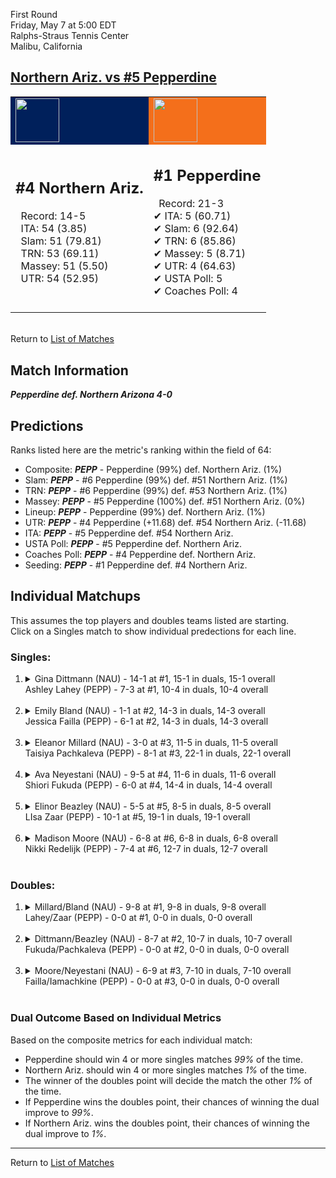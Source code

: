 First Round  
Friday, May 7 at 5:00 EDT  
Ralphs-Straus Tennis Center  
Malibu, California  
## [Northern Ariz. vs #5 Pepperdine](https://www.ncaa.com/game/5833655)  

<table><tr style="background-color: #d9d9d9 !important"><td style="background-color: #00205B !important"><img src="https://www.ncaa.com/sites/default/files/images/logos/schools/n/northern-ariz.70.png" width="70" height="70" /></td><td style="background-color: #F46F1B !important"><img src="https://www.ncaa.com/sites/default/files/images/logos/schools/p/pepperdine.70.png" width="70" height="70" /></td></tr><tr>
<td>  

<h2>#4 Northern Ariz.</h2>  
&nbsp; Record: 14-5<br>  
&nbsp; ITA: 54 (3.85)<br>  
&nbsp; Slam: 51 (79.81)<br>  
&nbsp; TRN: 53 (69.11)<br>  
&nbsp; Massey: 51 (5.50)<br>  
&nbsp; UTR: 54 (52.95)<br>  
<br>  

</td>
<td>  

<h2>#1 Pepperdine</h2>  
&nbsp; Record: 21-3<br>  
&#10004; ITA: 5 (60.71)<br>  
&#10004; Slam: 6 (92.64)<br>  
&#10004; TRN: 6 (85.86)<br>  
&#10004; Massey: 5 (8.71)<br>  
&#10004; UTR: 4 (64.63)<br>  
&#10004; USTA Poll: 5<br>  
&#10004; Coaches Poll: 4<br>  
<br>  

</td>
</tr></table>  


<br>Return to [List of Matches](../index.md)  

## Match Information  
***Pepperdine def. Northern Arizona 4-0***  

## Predictions  

Ranks listed here are the metric's ranking within the field of 64:  
- Composite: ***PEPP*** - Pepperdine (99%) def. Northern Ariz. (1%)  
- Slam: ***PEPP*** - #6 Pepperdine (99%) def. #51 Northern Ariz. (1%)  
- TRN: ***PEPP*** - #6 Pepperdine (99%) def. #53 Northern Ariz. (1%)  
- Massey: ***PEPP*** - #5 Pepperdine (100%) def. #51 Northern Ariz. (0%)  
- Lineup: ***PEPP*** - Pepperdine (99%) def. Northern Ariz. (1%)  
- UTR: ***PEPP*** - #4 Pepperdine (+11.68) def. #54 Northern Ariz. (-11.68)  
- ITA: ***PEPP*** - #5 Pepperdine def. #54 Northern Ariz.  
- USTA Poll: ***PEPP*** - #5 Pepperdine def. Northern Ariz.  
- Coaches Poll: ***PEPP*** - #4 Pepperdine def. Northern Ariz.  
- Seeding: ***PEPP*** - #1 Pepperdine def. #4 Northern Ariz.  

## Individual Matchups  
This assumes the top players and doubles teams listed are starting.  
Click on a Singles match to show individual predections for each line.  

### Singles:  

<ol>
<li><details>
<summary markdown="span">Gina Dittmann (NAU) - 14-1 at #1, 15-1 in duals, 15-1 overall<br>Ashley Lahey (PEPP) - 7-3 at #1, 10-4 in duals, 10-4 overall</summary>
<h4>Predictions</h4><ul>
<li>Composite: <b><i>PEPP</i></b> - Lahey (89%) def. Dittmann (11%)</li>  
<li>Slam: <b><i>PEPP</i></b> - Lahey (87%) def. Dittmann (13%)</li>  
<li>TRN: <b><i>PEPP</i></b> - Lahey (92%) def. Dittmann (8%)</li>  
<li>Massey: <b><i>PEPP</i></b> - Lahey (83%) def. Dittmann (17%)</li>  
<li>UTR: <b><i>PEPP</i></b> - Lahey (92%) def. Dittmann (8%)</li>  
<li>ITA: <b><i>PEPP</i></b> - Lahey (7.80) def. Dittmann (4.32)</li>  
</ul>
</details>&nbsp;</li>
<li><details>
<summary markdown="span">Emily Bland (NAU) - 1-1 at #2, 14-3 in duals, 14-3 overall<br>Jessica Failla (PEPP) - 6-1 at #2, 14-3 in duals, 14-3 overall</summary>
<h4>Predictions</h4><ul>
<li>Composite: <b><i>PEPP</i></b> - Failla (97%) def. Bland (3%)</li>  
<li>Slam: <b><i>PEPP</i></b> - Failla (99%) def. Bland (1%)</li>  
<li>TRN: <b><i>PEPP</i></b> - Failla (99%) def. Bland (1%)</li>  
<li>Massey: <b><i>PEPP</i></b> - Failla (94%) def. Bland (6%)</li>  
<li>UTR: <b><i>PEPP</i></b> - Failla (97%) def. Bland (3%)</li>  
<li>ITA: <b><i>PEPP</i></b> - Failla (23.38) def. Bland (2.75)</li>  
</ul>
</details>&nbsp;</li>
<li><details>
<summary markdown="span">Eleanor Millard (NAU) - 3-0 at #3, 11-5 in duals, 11-5 overall<br>Taisiya Pachkaleva (PEPP) - 8-1 at #3, 22-1 in duals, 22-1 overall</summary>
<h4>Predictions</h4><ul>
<li>Composite: <b><i>PEPP</i></b> - Pachkaleva (98%) def. Millard (2%)</li>  
<li>Slam: <b><i>PEPP</i></b> - Pachkaleva (98%) def. Millard (2%)</li>  
<li>TRN: <b><i>PEPP</i></b> - Pachkaleva (99%) def. Millard (1%)</li>  
<li>Massey: <b><i>PEPP</i></b> - Pachkaleva (97%) def. Millard (3%)</li>  
<li>UTR: <b><i>PEPP</i></b> - Pachkaleva (98%) def. Millard (2%)</li>  
<li>ITA: <b><i>PEPP</i></b> - Pachkaleva (6.37) def. Millard (2.21)</li>  
</ul>
</details>&nbsp;</li>
<li><details>
<summary markdown="span">Ava Neyestani (NAU) - 9-5 at #4, 11-6 in duals, 11-6 overall<br>Shiori Fukuda (PEPP) - 6-0 at #4, 14-4 in duals, 14-4 overall</summary>
<h4>Predictions</h4><ul>
<li>Composite: <b><i>PEPP</i></b> - Fukuda (98%) def. Neyestani (2%)</li>  
<li>Slam: <b><i>PEPP</i></b> - Fukuda (99%) def. Neyestani (1%)</li>  
<li>TRN: <b><i>PEPP</i></b> - Fukuda (99%) def. Neyestani (1%)</li>  
<li>Massey: <b><i>PEPP</i></b> - Fukuda (95%) def. Neyestani (5%)</li>  
<li>UTR: <b><i>PEPP</i></b> - Fukuda (98%) def. Neyestani (2%)</li>  
<li>ITA: <b><i>PEPP</i></b> - Fukuda (4.88) def. Neyestani (1.91)</li>  
</ul>
</details>&nbsp;</li>
<li><details>
<summary markdown="span">Elinor Beazley (NAU) - 5-5 at #5, 8-5 in duals, 8-5 overall<br>LIsa Zaar (PEPP) - 10-1 at #5, 19-1 in duals, 19-1 overall</summary>
<h4>Predictions</h4><ul>
<li>Composite: <b><i>PEPP</i></b> - Zaar (98%) def. Beazley (2%)</li>  
<li>Slam: <b><i>PEPP</i></b> - Zaar (99%) def. Beazley (1%)</li>  
<li>TRN: <b><i>PEPP</i></b> - Zaar (99%) def. Beazley (1%)</li>  
<li>Massey: <b><i>PEPP</i></b> - Zaar (97%) def. Beazley (3%)</li>  
<li>UTR: <b><i>PEPP</i></b> - Zaar (98%) def. Beazley (2%)</li>  
<li>ITA: <b><i>PEPP</i></b> - Zaar (4.47) def. Beazley (2.10)</li>  
</ul>
</details>&nbsp;</li>
<li><details>
<summary markdown="span">Madison Moore (NAU) - 6-8 at #6, 6-8 in duals, 6-8 overall<br>Nikki Redelijk (PEPP) - 7-4 at #6, 12-7 in duals, 12-7 overall</summary>
<h4>Predictions</h4><ul>
<li>Composite: <b><i>PEPP</i></b> - Redelijk (99%) def. Moore (1%)</li>  
<li>Slam: <b><i>PEPP</i></b> - Redelijk (99%) def. Moore (1%)</li>  
<li>TRN: <b><i>PEPP</i></b> - Redelijk (99%) def. Moore (1%)</li>  
<li>Massey: <b><i>PEPP</i></b> - Redelijk (98%) def. Moore (2%)</li>  
<li>UTR: <b><i>PEPP</i></b> - Redelijk (99%) def. Moore (1%)</li>  
<li>ITA: <b><i>PEPP</i></b> - Redelijk (1.87) def. Moore (1.46)</li>  
</ul>
</details>&nbsp;</li>
</ol>

### Doubles:  

<ol>
<li><details>
<summary markdown="span">Millard/Bland (NAU) - 9-8 at #1, 9-8 in duals, 9-8 overall<br>Lahey/Zaar (PEPP) - 0-0 at #1, 0-0 in duals, 0-0 overall</summary>
<br>Sorry, we don't have any metrics for this match
</details>&nbsp;</li>
<li><details>
<summary markdown="span">Dittmann/Beazley (NAU) - 8-7 at #2, 10-7 in duals, 10-7 overall<br>Fukuda/Pachkaleva (PEPP) - 0-0 at #2, 0-0 in duals, 0-0 overall</summary>
<br>Sorry, we don't have any metrics for this match
</details>&nbsp;</li>
<li><details>
<summary markdown="span">Moore/Neyestani (NAU) - 6-9 at #3, 7-10 in duals, 7-10 overall<br>Failla/Iamachkine (PEPP) - 0-0 at #3, 0-0 in duals, 0-0 overall</summary>
<br>Sorry, we don't have any metrics for this match
</details>&nbsp;</li>
</ol>

### Dual Outcome Based on Individual Metrics  
  
Based on the composite metrics for each individual match:  
- Pepperdine should win 4 or more singles matches _99%_ of the time.  
- Northern Ariz. should win 4 or more singles matches _1%_ of the time.  
- The winner of the doubles point will decide the match the other _1%_ of the time.  
- If Pepperdine wins the doubles point, their chances of winning the dual improve to _99%_.  
- If Northern Ariz. wins the doubles point, their chances of winning the dual improve to _1%_.  
  
------

Return to [List of Matches](../index.md)  
